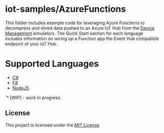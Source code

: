 # iot-samples/AzureFunctions
This folder includes example code for leveraging Azure Functions to decompress and shred data pushed to an Azure IoT Hub from the [Device Management](/DeviceManagement) simulators.  The Quick Start section for each language includes information on wiring up a Function app the Event Hub compatible endpoint of your IoT Hub.  

# Supported Languages
* [C#](/AzureFunctions/csharp/README.md)
* [F#](/AzureFunctions/fsharp/README.md)
* [NodeJS](/AzureFunctions/nodejs/README.md)

`* [WIP] - work in progress.

## License
This project is licensed under the [MIT License](/LICENSE.txt)
